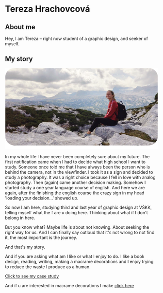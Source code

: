 # Tereza Hrachovcová
## About me 
Hey, I am Tereza – right now student of a graphic design, and seeker of myself.

## My story
![Me somewhere in a mountains.](img/10.png)

In my whole life I have never been completely sure about my future. The first notification came when I had to decide what high school I want to study. Someone once told me that I have always been the person who is behind the camera, not in the viewfinder. I took it as a sign and decided to study a photography. It was a right choice because I fell in love with analog photography. Then (again) came another decision making. Somehow I started study a one year language course of english. And here we are again, after the finishing the english course the crazy sign in my head 'loading your decision...' showed up.
 
So now I am here, studying third and last year of graphic design at VŠKK, telling myself what the f are u doing here. Thinking about what if I don't belong in here.

But you know what?  Maybe life is about not knowing. About seeking the right way for us. And I can finally say outloud that it's not wrong to not find it, the most important is the journey.

And that's my story. 

And if you are asking what am I like or what I enjoy to do. I like a book design, reading, writing, making a macrame decorations and I enjoy trying to reduce the waste I produce as a human.

[Click to see my case study](case_study.md)

And if u are interested in macrame decorations I make [click here](macrame.md)
